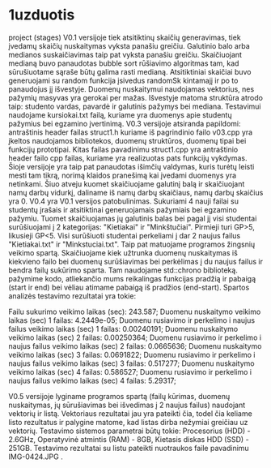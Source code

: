# 1uzduotis
project (stages)
V0.1 versijoje tiek atsitiktinų skaičių generavimas, tiek įvedamų skaičių nuskaitymas vyksta panašiu greičiu.
Galutinio balo arba medianos suskaičiavimas taip pat vyksta panašiu greičiu.
Skaičiuojant medianą buvo panaudotas bubble sort rūšiavimo algoritmas tam, kad sūrušiuotame sąraše būtų galima rasti medianą.
Atsitiktiniai skaičiai buvo generuojami su random funkcija įsivedus randomSk kintamajį ir po to panaudojus jį išvestyje.
Duomenų nuskaitymui naudojamas vektorius, nes pažymių masyvas yra gerokai per mažas.
Išvestyje matoma struktūra atrodo taip: studento vardas, pavardė ir galutinis pažymys bei mediana.
Testavimui naudojame kursiokai.txt failą, kuriame yra duomenys apie studentų pažymius bei egzamino įvertinimą.
V0.3 versijoje atsiranda papildomi: antraštinis header failas struct1.h kuriame iš pagrindinio failo v03.cpp yra įkeltos naudojamos bibliotekos,
duomenų struktūros, duomenų tipai bei funkcijų prototipai. Kitas failas pavadinimu struct1.cpp yra antraštinio header failo cpp failas, kuriame yra
realizuotas pats funkcijų vykdymas. Šioje versijoje yra taip pat panaudotas išimčių valdymas, kuris turėtų leisti mesti tam tikrą, norimą klaidos 
pranešimą kai įvedami duomenys yra netinkami. Šiuo atveju kuomet skaičiuojame galutinį balą ir skaičiuojant namų darbų vidurkį, daliname iš namų darbų 
skaičiaus, namų darbų skaičius yra 0. V0.4 yra V0.1 versijos patobulinimas. Sukuriami 4 nauji failai su studentų įrašais ir atsitiktinai generuojamais pažymiais bei
egzamino pažymiu. Tuomet skaičiuojamas jų galutinis balas bei pagal jį visi studentai surūšiuojami į 2 kategorijas: "Kietiakai" ir "Minkštučiai".  Pirmieji turi
GP>5, likusieji GP<5. Visi surūšiuoti studentai perkeliami į dar 2 naujus failus "Kietiakai.txt" ir "Minkstuciai.txt".  Taip pat matuojame programos žingsnių 
veikimo spartą. Skaičiuojame kiek užtrunka duomenų nuskaitymas iš kiekvieno failo bei duomenų surūšiavimas bei perkėlimas į du naujus failus ir bendra failų
sukūrimo sparta. Tam naudojame std::chrono biblioteką. pažymime kodo, atliekančio mums reikalingas funkcijas pradžią ir pabaigą (start ir end) bei vėliau atimame
pabaigą iš pradžios (end-start). Spartos analizės testavimo rezultatai yra tokie:

Failu sukurimo veikimo laikas (sec): 243.587;
Duomenu nuskaitymo veikimo laikas (sec) 1 failas: 4.2449e-05;
Duomenu rusiavimo ir perkelimo i naujus failus veikimo laikas (sec) 1 failas: 0.00240191;
Duomenu nuskaitymo veikimo laikas (sec) 2 failas: 0.00250364;
Duomenu rusiavimo ir perkelimo i naujus failus veikimo laikas (sec) 2 failas: 0.0665636;
Duomenu nuskaitymo veikimo laikas (sec) 3 failas: 0.0691822;
Duomenu rusiavimo ir perkelimo i naujus failus veikimo laikas (sec) 3 failas: 0.517277;
Duomenu nuskaitymo veikimo laikas (sec) 4 failas: 0.586527;
Duomenu rusiavimo ir perkelimo i naujus failus veikimo laikas (sec) 4 failas: 5.29317;
 
V0.5 versijoje lyginame programos spartą (failų kūrimas, duomenų nuskaitymas, jų sūrušiavimas bei išvedimas į 2 naujus failus) naudojant vektorių ir listą.
Vektoriaus rezultatai jau yra pateikti čia, todel čia keliame listo rezultatus ir palygine matome, kad listas dirba nežymiai greičiau uz vektorių. Testavimo
sistemos parametrai būtų tokie: Procesorius (HDD) - 2.6GHz, Operatyvinė atmintis (RAM) - 8GB, Kietasis diskas HDD (SSD) - 251GB. Testavimo rezultatai su listu
pateikti nuotraukos faile pavadinimu IMG-0424.JPG .

